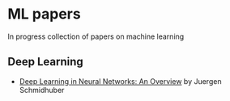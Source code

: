 # ML papers

In progress collection of papers on machine learning

## Deep Learning

- [Deep Learning in Neural Networks: An Overview](http://arxiv.org/pdf/1404.7828v4.pdf) by Juergen Schmidhuber